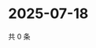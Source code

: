 # 2025-07-18

共 0 条

<!-- BEGIN ZHIHUQUESTIONS -->
<!-- 最后更新时间 Fri Jul 18 2025 13:18:56 GMT+0800 (China Standard Time) -->

<!-- END ZHIHUQUESTIONS -->
